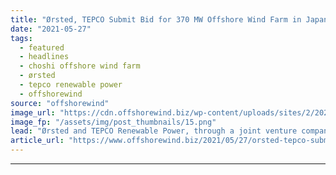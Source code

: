 ```yaml
---
title: "Ørsted, TEPCO Submit Bid for 370 MW Offshore Wind Farm in Japan"
date: "2021-05-27"
tags: 
  - featured
  - headlines
  - choshi offshore wind farm
  - ørsted
  - tepco renewable power
  - offshorewind
source: "offshorewind"
image_url: "https://cdn.offshorewind.biz/wp-content/uploads/sites/2/2021/05/27144502/Choshi_Orsted-TEPCO.png"
image_fp: "/assets/img/post_thumbnails/15.png"
lead: "Ørsted and TEPCO Renewable Power, through a joint venture company, have submitted a bid to"
article_url: "https://www.offshorewind.biz/2021/05/27/orsted-tepco-submit-bid-for-370-mw-offshore-wind-farm-in-japan/"
---
```


---
